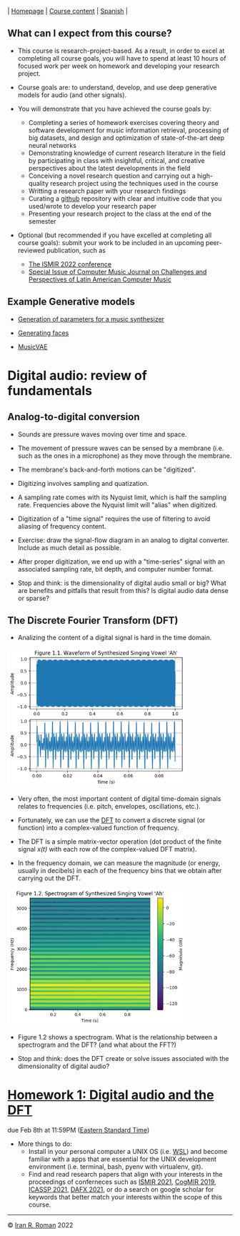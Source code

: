 | [Homepage](https://dl4genaudio.github.io) | [Course content](https://dl4genaudio.github.io/#course-content) | [Spanish](https://dl4genaudio-github-io.translate.goog/intro/?_x_tr_sl=auto&_x_tr_tl=es&_x_tr_hl=en-US&_x_tr_pto=wapp) |

## What can I expect from this course?

* This course is research-project-based. As a result, in order to excel at completing all course goals, you will have to spend at least 10 hours of focused work per week on homework and developing your research project.

* Course goals are: to understand, develop, and use deep generative models for audio (and other signals).

* You will demonstrate that you have achieved the course goals by: 
    * Completing a series of homework exercises covering theory and software development for music information retrieval, processing of big datasets, and design and optimization of state-of-the-art deep neural networks
    * Demonstrating knowledge of current research literature in the field by participating in class with insightful, critical, and creative perspectives about the latest developments in the field
    * Conceiving a novel research question and carrying out a high-quality research project using the techniques used in the course
    * Writting a research paper with your research findings
    * Curating a [github](https://github.com/) repository with clear and intuitive code that you used/wrote to develop your research paper
    * Presenting your research project to the class at the end of the semester

* Optional (but recommended if you have excelled at completing all course goals): submit your work to be included in an upcoming peer-reviewed publication, such as
    * [The ISMIR 2022 conference](https://ismir2022.ismir.net/)
    * [Special Issue of Computer Music Journal on Challenges and Perspectives of Latin American Computer Music](http://computermusicjournal.org/cmj-latin-america.html)


## Example Generative models

* [Generation of parameters for a music synthesizer](https://acids-ircam.github.io/flow_synthesizer/)

* [Generating faces](https://towardsdatascience.com/generating-new-faces-with-variational-autoencoders-d13cfcb5f0a8)

* [MusicVAE](https://magenta.tensorflow.org/music-vae)

# Digital audio: review of fundamentals

## Analog-to-digital conversion

* Sounds are pressure waves moving over time and space.

* The movement of pressure waves can be sensed by a membrane (i.e. such as the ones in a microphone) as they move through the membrane.

* The membrane's back-and-forth motions can be "digitized".

* Digitizing involves sampling and quatization.

* A sampling rate comes with its Nyquist limit, which is half the sampling rate. Frequencies above the Nyquist limit will "alias" when digitized.

* Digitization of a "time signal" requires the use of filtering to avoid aliasing of frequency content. 

* Exercise: draw the signal-flow diagram in an analog to digital converter. Include as much detail as possible.

* After proper digitization, we end up with a "time-series" signal with an associated sampling rate, bit depth, and computer number format.

* Stop and think: is the dimensionality of digital audio small or big? What are benefits and pitfalls that result from this? Is digital audio data dense or sparse?

## The Discrete Fourier Transform (DFT)

* Analizing the content of a digital signal is hard in the time domain.

<img src="../assets/time-domain.png" alt="drawing" width="400"/>

* Very often, the most important content of digital time-domain signals relates to frequencies (i.e. pitch, envelopes, oscillations, etc.). 

* Fortunately, we can use the [DFT](https://ccrma.stanford.edu/~jos/st/DFT_Definition.html) to convert a discrete signal (or function) into a complex-valued function of frequency. 

* The DFT is a simple matrix-vector operation (dot product of the finite signal *x(t)* with each row of the complex-valued DFT matrix).

* In the frequency domain, we can measure the magnitude (or energy, usually in decibels) in each of the frequency bins that we obtain after carrying out the DFT. 

<img src="../assets/frequency-domain.png" alt="drawing" width="400"/>

* Figure 1.2 shows a spectrogram. What is the relationship between a spectrogram and the DFT? (and what about the FFT?)

* Stop and think: does the DFT create or solve issues associated with the dimensionality of digital audio?

# [Homework 1: Digital audio and the DFT](https://colab.research.google.com/github/dl4genaudio/assignments/blob/main/audio_fundamentals_and_the_dft.ipynb)

due Feb 8th at 11:59PM ([Eastern Standard Time](https://www.timeanddate.com/time/zones/et))

* More things to do:
    * Install in your personal computer a UNIX OS (i.e. [WSL](https://ubuntu.com/wsl)) and become familiar with a apps that are essential for the UNIX development environment (i.e. terminal, bash, pyenv with virtualenv, git).
    * Find and read research papers that align with your interests in the proceedings of conferneces such as [ISMIR 2021](https://ismir2021.ismir.net/papers/), [CogMIR 2019](http://www.cogmir.org/wp-content/uploads/2019/08/CogMIR-2019-Program-Schedule.pdf), [ICASSP 2021](https://www.2021.ieeeicassp.org/2021.ieeeicassp.org/Papers/AcceptedPapers.html), [DAFX 2021](https://dafx2020.mdw.ac.at/proceedings/Proceedings_of_DAFx20in21.html), or do a search on google scholar for keywords that better match your interests within the scope of this course. 

___ 

&copy; [Iran R. Roman](https://iranroman.github.io) 2022

